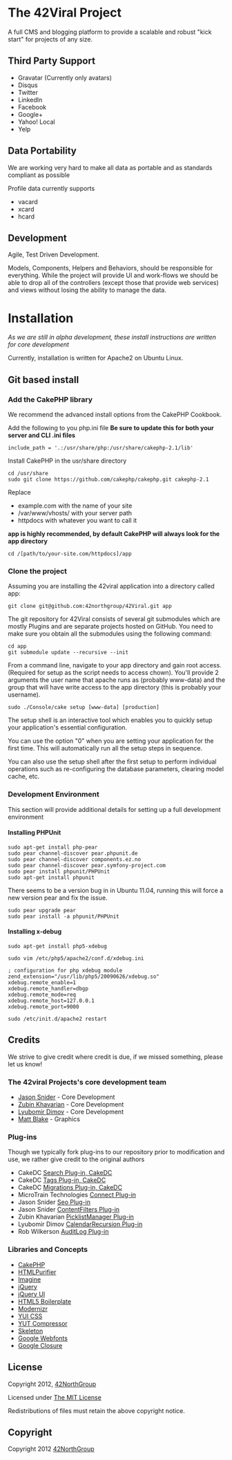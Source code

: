 # The 42Viral Project

A full CMS and blogging platform to provide a scalable and robust "kick start" for projects of any size.

## Third Party Support

* Gravatar (Currently only avatars)
* Disqus
* Twitter
* LinkedIn
* Facebook
* Google+
* Yahoo! Local
* Yelp

## Data Portability

We are working very hard to make all data as portable and as standards compliant as possible

Profile data currently supports 

* vacard
* xcard
* hcard

## Development

Agile, Test Driven Development.

Models, Components, Helpers and Behaviors, should be responsible for everything. While the project will provide UI and 
work-flows we should be able to drop all of the controllers (except those that provide web services) and views without 
losing the ability to manage the data.

# Installation

_As we are still in alpha development, these install instructions are written for core development_

Currently, installation is written for Apache2 on Ubuntu Linux.

## Git based install

### Add the CakePHP library

We recommend the advanced install options from the CakePHP Cookbook.

Add the following to you php.ini file __Be sure to update this for both your server and CLI .ini files__

    include_path = '.:/usr/share/php:/usr/share/cakephp-2.1/lib'

Install CakePHP in the usr/share directory

    cd /usr/share
    sudo git clone https://github.com/cakephp/cakephp.git cakephp-2.1

Replace

* example.com with the name of your site
* /var/www/vhosts/ with your server path
* httpdocs with whatever you want to call it

__app is highly recommended, by default CakePHP will always look for the app directory__

    cd /[path/to/your-site.com/httpdocs]/app

### Clone the project

Assuming you are installing the 42viral application into a directory called app:

    git clone git@github.com:42northgroup/42Viral.git app

The git repository for 42Viral consists of several git submodules which are mostly Plugins and are separate projects
hosted on GitHub. You need to make sure you obtain all the submodules using the following command:

    cd app
    git submodule update --recursive --init

From a command line, navigate to your app directory and gain root access. (Required for setup as the script needs to
access chown). You'll provide 2 arguments the user name that apache runs as (probably www-data) and the group that will
have write access to the app directory (this is probably your username).

    sudo ./Console/cake setup [www-data] [production]

The setup shell is an interactive tool which enables you to quickly setup your application's essential configuration.

You can use the option "0" when you are setting your application for the first time. This will automatically run all
the setup steps in sequence.

You can also use the setup shell after the first setup to perform individual operations such as re-configuring the
database parameters, clearing model cache, etc.

### Development Environment 

This section will provide additional details for setting up a full development environment

#### Installing PHPUnit

    sudo apt-get install php-pear
    sudo pear channel-discover pear.phpunit.de
    sudo pear channel-discover components.ez.no
    sudo pear channel-discover pear.symfony-project.com
    sudo pear install phpunit/PHPUnit
    sudo apt-get install phpunit

There seems to be a version bug in in Ubuntu 11.04, running this will force a new
version pear and fix the issue.

    sudo pear upgrade pear
    sudo pear install -a phpunit/PHPUnit

#### Installing x-debug

    sudo apt-get install php5-xdebug

    sudo vim /etc/php5/apache2/conf.d/xdebug.ini

    ; configuration for php xdebug module
    zend_extension="/usr/lib/php5/20090626/xdebug.so"
    xdebug.remote_enable=1
    xdebug.remote_handler=dbgp
    xdebug.remote_mode=req
    xdebug.remote_host=127.0.0.1
    xdebug.remote_port=9000

    sudo /etc/init.d/apache2 restart

## Credits

We strive to give credit where credit is due, if we missed something, please let us know!

### The 42viral Projects's core development team

* [Jason Snider](https://github.com/jasonsnider) - Core Development
* [Zubin Khavarian](https://github.com/zubinkhavarian) - Core Development
* [Lyubomir Dimov](https://github.com/ldimov) - Core Development
* [Matt Blake](https://github.com/Mblake79) - Graphics

### Plug-ins

Though we typically fork plug-ins to our repository prior to modification and use, we rather give credit to the original
authors

* CakeDC [Search Plug-in, CakeDC](https://github.com/cakedc/search)
* CakeDC [Tags Plug-in, CakeDC](https://github.com/cakedc/tags)
* CakeDC [Migrations Plug-in, CakeDC](https://github.com/cakedc/migrations)
* MicroTrain Technologies [Connect Plug-in](https://github.com/42northgroup/CakePHP-Connect-Plugin)
* Jason Snider [Seo Plug-in](https://github.com/jasonsnider/CakePHP-Seo-Plugin)
* Jason Snider [ContentFilters Plug-in](https://github.com/jasonsnider/CakePHP-ContentFilters-Plugin)
* Zubin Khavarian [PicklistManager Plug-in](https://github.com/zubinkhavarian/CakePHP-PicklistManager-Plugin)
* Lyubomir Dimov [CalendarRecursion Plug-in](https://github.com/ldimov/CakePHP-CalendarRecursion-Plugin)
* Rob Wilkerson [AuditLog Plug-in](https://github.com/robwilkerson/CakePHP-Audit-Log-Plugin)

### Libraries and Concepts

* [CakePHP](http://cakephp.org/)
* [HTMLPurifier](http://htmlpurifier.org/)
* [Imagine](https://github.com/avalanche123/Imagine/)
* [jQuery](http://jquery.com/)
* [jQuery UI](http://jqueryui.com/)
* [HTML5 Boilerplate](http://html5boilerplate.com/)
* [Modernizr](http://www.modernizr.com/)
* [YUI CSS](http://yuilibrary.com/yui/css/)
* [YUT Compressor](http://developer.yahoo.com/yui/compressor/)
* [Skeleton](http://www.getskeleton.com/)
* [Google Webfonts](http://www.google.com/webfonts/)
* [Google Closure](https://developers.google.com/closure/)

## License

Copyright 2012, [42NorthGroup](https://42northgroup.com)

Licensed under [The MIT License](http://www.opensource.org/licenses/mit-license.php)

Redistributions of files must retain the above copyright notice.

## Copyright

Copyright 2012 [42NorthGroup](https://42northgroup.com)